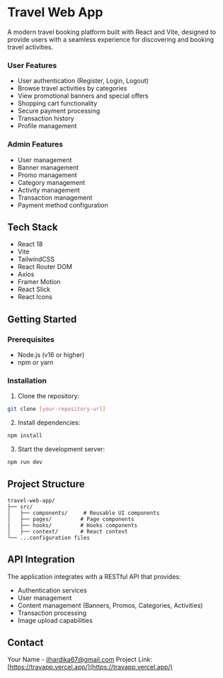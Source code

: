 # Travel Web App

A modern travel booking platform built with React and Vite, designed to provide users with a seamless experience for discovering and booking travel activities.

### User Features

- User authentication (Register, Login, Logout)
- Browse travel activities by categories
- View promotional banners and special offers
- Shopping cart functionality
- Secure payment processing
- Transaction history
- Profile management

### Admin Features

- User management
- Banner management
- Promo management
- Category management
- Activity management
- Transaction management
- Payment method configuration

## Tech Stack

- React 18
- Vite
- TailwindCSS
- React Router DOM
- Axios
- Framer Motion
- React Slick
- React Icons

## Getting Started

### Prerequisites

- Node.js (v16 or higher)
- npm or yarn

### Installation

1. Clone the repository:

```bash
git clone [your-repository-url]
```

2. Install dependencies:

```bash
npm install
```

3. Start the development server:

```bash
npm run dev
```

## Project Structure

```
travel-web-app/
├── src/
│   ├── components/     # Reusable UI components
│   ├── pages/         # Page components
|   ├── hooks/         # Hooks components
│   ├── context/       # React context
└── ...configuration files
```

## API Integration

The application integrates with a RESTful API that provides:

- Authentication services
- User management
- Content management (Banners, Promos, Categories, Activities)
- Transaction processing
- Image upload capabilities

## Contact

Your Name - [ilhardika67@gmail.com](mailto:ilhardika67@gmail.com)
Project Link: [https://travapp.vercel.app/](https://travapp.vercel.app/)
